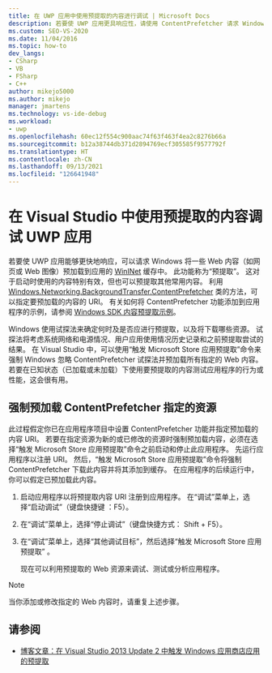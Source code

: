 ```yaml
---
title: 在 UWP 应用中使用预提取的内容进行调试 | Microsoft Docs
description: 若要使 UWP 应用更具响应性，请使用 ContentPrefetcher 请求 Windows 预提取 Web 内容。
ms.custom: SEO-VS-2020
ms.date: 11/04/2016
ms.topic: how-to
dev_langs:
- CSharp
- VB
- FSharp
- C++
author: mikejo5000
ms.author: mikejo
manager: jmartens
ms.technology: vs-ide-debug
ms.workload:
- uwp
ms.openlocfilehash: 60ec12f554c900aac74f63f463f4ea2c8276b66a
ms.sourcegitcommit: b12a38744db371d2894769ecf305585f9577792f
ms.translationtype: HT
ms.contentlocale: zh-CN
ms.lasthandoff: 09/13/2021
ms.locfileid: "126641948"
---
```

# <a name="debug-uwp-apps-using-prefetched-content-in-visual-studio"></a>在 Visual Studio 中使用预提取的内容调试 UWP 应用

 若要使 UWP 应用能够更快地响应，可以请求 Windows 将一些 Web 内容（如网页或 Web 图像）预加载到应用的 [WinINet](/windows/desktop/WinInet/about-wininet) 缓存中。 此功能称为“预提取”。 这对于启动时使用的内容特别有效，但也可以预提取其他常用内容。 利用 [Windows.Networking.BackgroundTransfer.ContentPrefetcher](/uwp/api/Windows.Networking.BackgroundTransfer.ContentPrefetcher) 类的方法，可以指定要预加载的内容的 URI。 有关如何将 ContentPrefetcher 功能添加到应用程序的示例，请参阅 [Windows SDK 内容预提取示例](https://code.msdn.microsoft.com/windowsapps/ContentPrefetcher-Sample-432c8309)。

 Windows 使用试探法来确定何时及是否应进行预提取，以及将下载哪些资源。 试探法将考虑系统网络和电源情况、用户应用使用情况历史记录和之前预提取尝试的结果。 在 Visual Studio 中，可以使用“触发 Microsoft Store 应用预提取”命令来强制 Windows 忽略 ContentPrefetcher 试探法并预加载所有指定的 Web 内容。 若要在已知状态（已加载或未加载）下使用要预提取的内容测试应用程序的行为或性能，这会很有用。

## <a name="to-force-preloading-of-contentprefetcher-specified-resources"></a>强制预加载 ContentPrefetcher 指定的资源
 此过程假定你已在应用程序项目中设置 ContentPrefetcher 功能并指定预加载的内容 URI。 若要在指定资源为新的或已修改的资源时强制预加载内容，必须在选择“触发 Microsoft Store 应用预提取”命令之前启动和停止此应用程序。 先运行应用程序以注册 URI。 然后，“触发 Microsoft Store 应用预提取”命令将强制 ContentPrefetcher 下载此内容并将其添加到缓存。 在应用程序的后续运行中，你可以假定已预加载此内容。

1. 启动应用程序以将预提取内容 URI 注册到应用程序。 在“调试”菜单上，选择“启动调试”（键盘快捷键 ：F5）。

2. 在“调试”菜单上，选择“停止调试”（键盘快捷方式： Shift + F5）。

3. 在“调试”菜单上，选择“其他调试目标”，然后选择“触发 Microsoft Store 应用预提取”  。

   现在可以利用预提取的 Web 资源来调试、测试或分析应用程序。

> [!NOTE]
> 当你添加或修改指定的 Web 内容时，请重复上述步骤。

## <a name="see-also"></a>请参阅
- [博客文章：在 Visual Studio 2013 Update 2 中触发 Windows 应用商店应用的预提取](https://devblogs.microsoft.com/devops/triggering-prefetch-for-windows-store-apps-in-visual-studio-2013-update-2/)